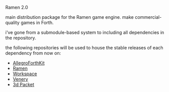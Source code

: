 Ramen 2.0

main distribution package for the Ramen game engine.  make commercial-quality games in Forth.

i've gone from a submodule-based system to including all dependencies in the repository.

the following repositories will be used to house the stable releases of each dependency from now on:

- [AllegroForthKit](https://github.com/RogerLevy/afkit) 
- [Ramen](https://github.com/RogerLevy/ramen)
- [Workspace](https://github.com/RogerLevy/ws)
- [Venery](https://github.com/RogerLevy/venery)
- [3d Packet](https://github.com/RogerLevy/3dpack)